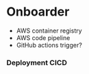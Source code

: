 # Onboarder


- AWS container registry
- AWS code pipeline
- GitHub actions trigger? 

### Deployment CICD



###

